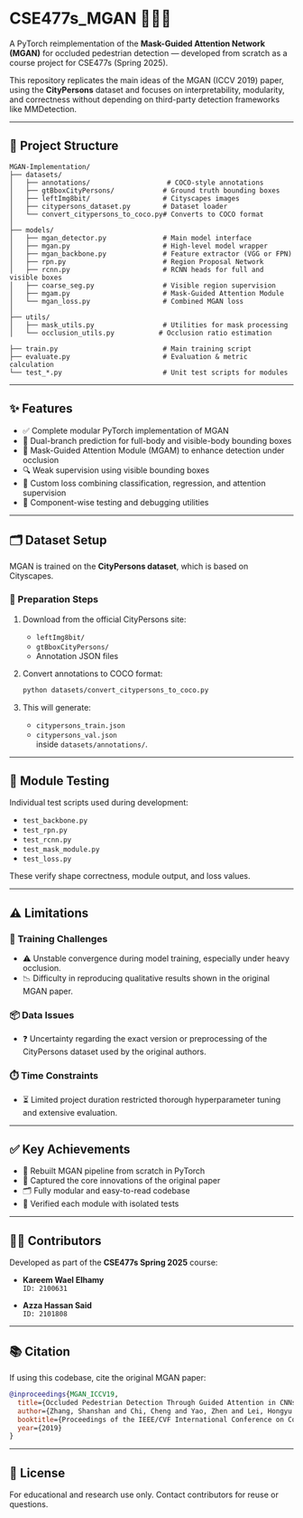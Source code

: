# CSE477s_MGAN 🧠🚶‍♂️  
A PyTorch reimplementation of the **Mask-Guided Attention Network (MGAN)** for occluded pedestrian detection — developed from scratch as a course project for CSE477s (Spring 2025).

This repository replicates the main ideas of the MGAN (ICCV 2019) paper, using the **CityPersons** dataset and focuses on interpretability, modularity, and correctness without depending on third-party detection frameworks like MMDetection.

---

## 📁 Project Structure

```
MGAN-Implementation/
├── datasets/
│   ├── annotations/                   # COCO-style annotations
│   ├── gtBboxCityPersons/            # Ground truth bounding boxes
│   ├── leftImg8bit/                  # Cityscapes images
│   ├── citypersons_dataset.py        # Dataset loader
│   └── convert_citypersons_to_coco.py# Converts to COCO format
│
├── models/
│   ├── mgan_detector.py              # Main model interface
│   ├── mgan.py                       # High-level model wrapper
│   ├── mgan_backbone.py              # Feature extractor (VGG or FPN)
│   ├── rpn.py                        # Region Proposal Network
│   ├── rcnn.py                       # RCNN heads for full and visible boxes
│   ├── coarse_seg.py                 # Visible region supervision
│   ├── mgam.py                       # Mask-Guided Attention Module
│   └── mgan_loss.py                  # Combined MGAN loss
│
├── utils/
│   ├── mask_utils.py                 # Utilities for mask processing
│   └── occlusion_utils.py           # Occlusion ratio estimation

├── train.py                          # Main training script
├── evaluate.py                       # Evaluation & metric calculation
└── test_*.py                         # Unit test scripts for modules
```

---

## ✨ Features

- ✅ Complete modular PyTorch implementation of MGAN  
- 🔁 Dual-branch prediction for full-body and visible-body bounding boxes  
- 🎯 Mask-Guided Attention Module (MGAM) to enhance detection under occlusion  
- 🔍 Weak supervision using visible bounding boxes  
- 🧮 Custom loss combining classification, regression, and attention supervision  
- 🔬 Component-wise testing and debugging utilities  

---

## 🗂 Dataset Setup

MGAN is trained on the **CityPersons dataset**, which is based on Cityscapes.

### 🔧 Preparation Steps

1. Download from the official CityPersons site:
   - `leftImg8bit/`
   - `gtBboxCityPersons/`
   - Annotation JSON files

2. Convert annotations to COCO format:
   ```bash
   python datasets/convert_citypersons_to_coco.py
   ```

3. This will generate:
   - `citypersons_train.json`
   - `citypersons_val.json`  
   inside `datasets/annotations/`.

---

## 🧪 Module Testing

Individual test scripts used during development:

- `test_backbone.py`
- `test_rpn.py`
- `test_rcnn.py`
- `test_mask_module.py`
- `test_loss.py`

These verify shape correctness, module output, and loss values.

---

## ⚠️ Limitations

### 🚧 Training Challenges
- ⚠️ Unstable convergence during model training, especially under heavy occlusion.
- 📉 Difficulty in reproducing qualitative results shown in the original MGAN paper.

### 📦 Data Issues
- ❓ Uncertainty regarding the exact version or preprocessing of the CityPersons dataset used by the original authors.

### ⏱️ Time Constraints
- ⏳ Limited project duration restricted thorough hyperparameter tuning and extensive evaluation.


---

## ✅ Key Achievements

- 🔨 Rebuilt MGAN pipeline from scratch in PyTorch
- 🧠 Captured the core innovations of the original paper
- 🗂️ Fully modular and easy-to-read codebase
- 🧪 Verified each module with isolated tests

---

## 🧑‍💻 Contributors

Developed as part of the **CSE477s Spring 2025** course:

- **Kareem Wael Elhamy**  
  `ID: 2100631`

- **Azza Hassan Said**  
  `ID: 2101808`

---

## 📚 Citation

If using this codebase, cite the original MGAN paper:

```bibtex
@inproceedings{MGAN_ICCV19,
  title={Occluded Pedestrian Detection Through Guided Attention in CNNs},
  author={Zhang, Shanshan and Chi, Cheng and Yao, Zhen and Lei, Hongyu and Li, Stan Z.},
  booktitle={Proceedings of the IEEE/CVF International Conference on Computer Vision},
  year={2019}
}
```

---

## 📄 License

For educational and research use only. Contact contributors for reuse or questions.
